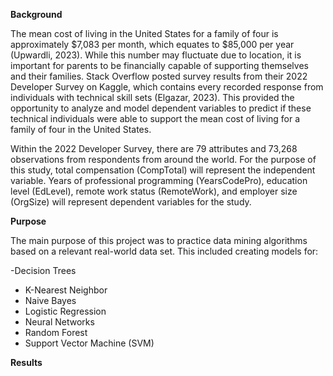 **Background**

The mean cost of living in the United States for a family of four is approximately $7,083 per month, which equates to $85,000 per year (Upwardli, 2023). While this number may fluctuate due to location, it is important for parents to be financially capable of supporting themselves and their families. Stack Overflow posted survey results from their 2022 Developer Survey on Kaggle, which contains every recorded response from individuals with technical skill sets (Elgazar, 2023). This provided the opportunity to analyze and model dependent variables to predict if these technical individuals were able to support the mean cost of living for a family of four in the United States.

Within the 2022 Developer Survey, there are 79 attributes and 73,268 observations from respondents from around the world. For the purpose of this study, total compensation (CompTotal) will represent the independent variable. Years of professional programming (YearsCodePro), education level (EdLevel), remote work status (RemoteWork), and employer size (OrgSize) will represent dependent variables for the study. 

**Purpose**

The main purpose of this project was to practice data mining algorithms based on a relevant real-world data set. This included creating models for:

-Decision Trees
- K-Nearest Neighbor
- Naive Bayes
- Logistic Regression
- Neural Networks
- Random Forest
- Support Vector Machine (SVM)

**Results**
